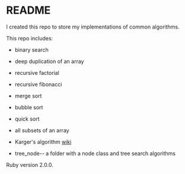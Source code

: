 # README

I created this repo to store my implementations of common algorithms.

This repo includes:

* binary search

* deep duplication of an array

* recursive factorial

* recursive fibonacci

* merge sort

* bubble sort

* quick sort

* all subsets of an array

* Karger's algorithm [wiki](http://en.wikipedia.org/wiki/Karger's_algorithm)

* tree_node-- a folder with a node class and tree search algorithms

Ruby version 2.0.0.
